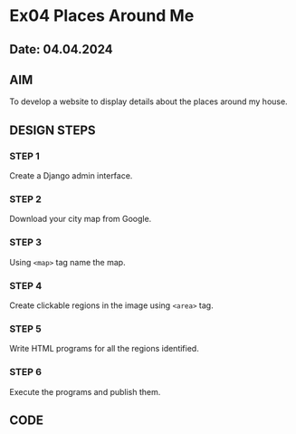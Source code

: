 # Ex04 Places Around Me
## Date: 04.04.2024

## AIM
To develop a website to display details about the places around my house.

## DESIGN STEPS

### STEP 1
Create a Django admin interface.

### STEP 2
Download your city map from Google.

### STEP 3
Using ```<map>``` tag name the map.

### STEP 4
Create clickable regions in the image using ```<area>``` tag.

### STEP 5
Write HTML programs for all the regions identified.

### STEP 6
Execute the programs and publish them.

## CODE

<!DOCTYPE html>
<html lang="en">
<head>
    <meta charset="UTF-8">
    <meta name="viewport" content="width=device-width, initial-scale=1.0">
    <title>Document</title>
    <style>
        
        img{
            margin-left: 20%;
            width: 800px;
            height: 400px;
        }
    </style>
</head>
<script>
    function coordinate(event){
        let x =event.clientX;
        let y=event.clientY;
        document.getElementById("X").value=x;
        document.getElementById("Y").value=y;
    }
</script>
<body>
    <div>
    <img src="static/Screenshot (5).png" width="600" height="230" usemap="#MapNew" onmousemove="coordinate(event)" />
    </div>
    <map name="MapNew" >
        
        <area shape="rect" coords="96,101,100,30" href="https://www.apolloartsandsciencecollegechennai.ac.in/courses.aspx" title="Appolo arts ands science"/>
        <area shape="rect" coords="600,240,140,190" href="https://www.saveetha.ac.in/" title="Savetha engineering college"/>
        <area shape="rect" coords="475,245,660,220" href="https://dmice.ac.in/" title="DMI college of engineering"/>

        <area shape="rect" coords="880,160,460,95" href="https://www.pleasantdays.in/" title="pleasant days resort"/>


    </map>   <br/>
    X-coordinate <input type="text" id="X"/> <br/>
    Y-coordinate<input type="text" id="Y"/> 
</body>
</html>


## OUTPUT

![alt text](<Screenshot (6).png>)

![alt text](<Screenshot (10).png>)

![alt text](<Screenshot (7).png>)

![alt text](<Screenshot (9).png>)

![alt text](<Screenshot (11).png>)



## RESULT
The program for implementing image maps using HTML is executed successfully.

